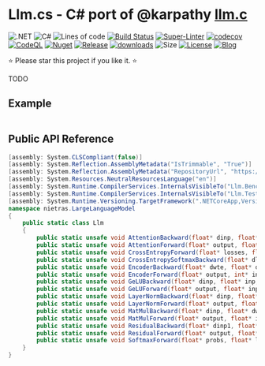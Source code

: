 ﻿# Llm.cs - C# port of @karpathy [llm.c](https://github.com/karpathy/llm.c)
![.NET](https://img.shields.io/badge/net8.0-5C2D91?logo=.NET&labelColor=gray)
![C#](https://img.shields.io/badge/12.0-239120?logo=csharp&logoColor=white&labelColor=gray)
![Lines of code](https://tokei.rs/b1/github/nietras/llm.cs?category=code)
[![Build Status](https://github.com/nietras/llm.cs/actions/workflows/dotnet.yml/badge.svg?branch=main)](https://github.com/nietras/llm.cs/actions/workflows/dotnet.yml)
[![Super-Linter](https://github.com/nietras/llm.cs/actions/workflows/super-linter.yml/badge.svg)](https://github.com/marketplace/actions/super-linter)
[![codecov](https://codecov.io/gh/nietras/llm.cs/branch/main/graph/badge.svg?token=WN56CR3X0D)](https://codecov.io/gh/nietras/llm.cs)
[![CodeQL](https://github.com/nietras/llm.cs/workflows/CodeQL/badge.svg)](https://github.com/nietras/llm.cs/actions?query=workflow%3ACodeQL)
[![Nuget](https://img.shields.io/nuget/v/Llm?color=purple)](https://www.nuget.org/packages/Llm/)
[![Release](https://img.shields.io/github/v/release/nietras/llm.cs)](https://github.com/nietras/llm.cs/releases/)
[![downloads](https://img.shields.io/nuget/dt/Llm)](https://www.nuget.org/packages/Llm)
![Size](https://img.shields.io/github/repo-size/nietras/Llm.cs.svg)
[![License](https://img.shields.io/github/license/nietras/Llm.cs)](https://github.com/nietras/llm.cs/blob/main/LICENSE)
[![Blog](https://img.shields.io/badge/blog-nietras.com-4993DD)](https://nietras.com)

⭐ Please star this project if you like it. ⭐

TODO

## Example
```csharp

```

## Public API Reference
```csharp
[assembly: System.CLSCompliant(false)]
[assembly: System.Reflection.AssemblyMetadata("IsTrimmable", "True")]
[assembly: System.Reflection.AssemblyMetadata("RepositoryUrl", "https://github.com/nietras/Llm/")]
[assembly: System.Resources.NeutralResourcesLanguage("en")]
[assembly: System.Runtime.CompilerServices.InternalsVisibleTo("Llm.Benchmarks")]
[assembly: System.Runtime.CompilerServices.InternalsVisibleTo("Llm.Test")]
[assembly: System.Runtime.Versioning.TargetFramework(".NETCoreApp,Version=v8.0", FrameworkDisplayName=".NET 8.0")]
namespace nietras.LargeLanguageModel
{
    public static class Llm
    {
        public static unsafe void AttentionBackward(float* dinp, float* dpreatt, float* datt, float* dout, float* inp, float* att, int B, int T, int C, int NH) { }
        public static unsafe void AttentionForward(float* output, float* preatt, float* att, float* inp, int B, int T, int C, int NH) { }
        public static unsafe void CrossEntropyForward(float* losses, float* probs, int* targets, int B, int T, int V) { }
        public static unsafe void CrossEntropySoftmaxBackward(float* dlogits, float* dlosses, float* probs, int* targets, int B, int T, int V) { }
        public static unsafe void EncoderBackward(float* dwte, float* dwpe, float* dout, int* inp, int B, int T, int C) { }
        public static unsafe void EncoderForward(float* output, int* inp, float* wte, float* wpe, int B, int T, int C) { }
        public static unsafe void GeLUBackward(float* dinp, float* inp, float* dout, int N) { }
        public static unsafe void GeLUForward(float* output, float* inp, int N) { }
        public static unsafe void LayerNormBackward(float* dinp, float* dweight, float* dbias, float* dout, float* inp, float* weight, float* mean, float* rstd, int B, int T, int C) { }
        public static unsafe void LayerNormForward(float* output, float* mean, float* rstd, float* inp, float* weight, float* bias, int B, int T, int C) { }
        public static unsafe void MatMulBackward(float* dinp, float* dweight, float* dbias, float* dout, float* inp, float* weight, int B, int T, int C, int OC) { }
        public static unsafe void MatMulForward(float* output, float* inp, float* weight, float* bias, int B, int T, int C, int OC) { }
        public static unsafe void ResidualBackward(float* dinp1, float* dinp2, float* dout, int N) { }
        public static unsafe void ResidualForward(float* output, float* inp1, float* inp2, int N) { }
        public static unsafe void SoftmaxForward(float* probs, float* logits, int B, int T, int V) { }
    }
}
```
